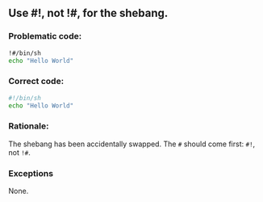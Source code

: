 ## Use #!, not !#, for the shebang.

### Problematic code:

```sh
!#/bin/sh
echo "Hello World"
```

### Correct code:

```sh
#!/bin/sh
echo "Hello World"
```

### Rationale:

The shebang has been accidentally swapped. The `#` should come first: `#!`, not `!#`.

### Exceptions

None.
